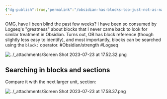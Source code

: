 ```yaml
---
{"dg-publish":true,"permalink":"/obsidian-has-blocks-too-just-not-as-native-as-in-logseq/","noteIcon":"2"}
---
```


OMG, have I been blind the past few weeks? I have been so consumed by Logseq's "greatness" about blocks that I never came back to look for similar treatment in Obsidian. Turns out, OB has block reference (though slightly less easy to identify), and most importantly, blocks can be searched using the `block:` operator.  #Obsidian/strength #Logseq 

![../_attachments/Screen Shot 2023-07-23 at 17.52.32.png](/img/user/_attachments/Screen%20Shot%202023-07-23%20at%2017.52.32.png)

## Searching in blocks and sections

Compare it with the next larger unit, section: 

![../_attachments/Screen Shot 2023-07-23 at 17.58.37.png](/img/user/_attachments/Screen%20Shot%202023-07-23%20at%2017.58.37.png)